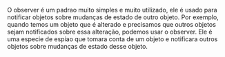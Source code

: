 O observer é um padrao muito simples e muito utilizado, ele é usado para notificar objetos sobre mudanças de estado de outro objeto.
Por exemplo, quando temos um objeto que é alterado e precisamos que outros objetos sejam notificados sobre essa alteração, podemos usar o observer.
Ele é uma especie de espiao que tomara conta de um objeto e notificara outros objetos sobre mudanças de estado desse objeto.